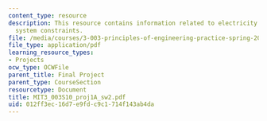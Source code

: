 ```yaml
---
content_type: resource
description: This resource contains information related to electricity generation
  system constraints.
file: /media/courses/3-003-principles-of-engineering-practice-spring-2010/012ff3ec16d7e9fdc9c1714f143ab4da_MIT3_003S10_proj1A_sw2.pdf
file_type: application/pdf
learning_resource_types:
- Projects
ocw_type: OCWFile
parent_title: Final Project
parent_type: CourseSection
resourcetype: Document
title: MIT3_003S10_proj1A_sw2.pdf
uid: 012ff3ec-16d7-e9fd-c9c1-714f143ab4da
---
```

